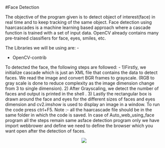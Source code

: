 #Face Detection

The objective of the program given is to detect object of interest(face) in real time and to keep tracking of the same object. Face detection using haarcascades is a machine learning based approach where a cascade function is trained with a set of input data. OpenCV already contains many pre-trained classifiers for face, eyes, smiles, etc.

The Libraries we will be using are: -
* OpenCV-contrib

To detected the face, the following steps are followed: -
1)Firstly, we initialize cascade which is just an XML file that contains the data to detect faces. We read the image and convert BGR frames to grayscale. (RGB to gray scale is done to reduce complexity as the image dimension change from 3 to single dimension).
2) After Grayscaling, we detect the number of faces and output is printed in the shell .
3) Lastly the rectangular box is drawn around the face and eyes for the different sizes of faces and eyes dimension and cv2.imshow is used to display an image in a window.
To run the code press ctrl+F5.
Note :- all the haarcascade file should be in the same folder in which the code is saved.
In case of Auto_web_using_face program all the steps remain same asface detection program only we have import webbrower and define we need to define the browser which you want open after the detection of faces.

<p align="center">
<img src="https://user-images.githubusercontent.com/72293452/111137482-d9321180-85a4-11eb-8e61-dae7d08bebaa.jpg">
</p>

  
